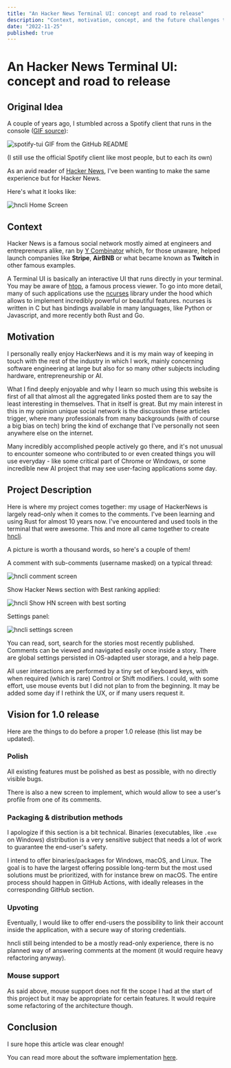 ```yaml
---
title: "An Hacker News Terminal UI: concept and road to release"
description: "Context, motivation, concept, and the future challenges to come for a 1.0 release."
date: "2022-11-25"
published: true
---
```


# An Hacker News Terminal UI: concept and road to release

## Original Idea

A couple of years ago, I stumbled across a Spotify client that runs in the console ([GIF source](https://github.com/Rigellute/spotify-tui)):

![spotify-tui GIF from the GitHub README](/hncli/spotify-tui.gif)

(I still use the official Spotify client like most people, but to each its own)

As an avid reader of [Hacker News](https://news.ycombinator.com/), I've been wanting to make the same experience but for Hacker News.

Here's what it looks like:

![hncli Home Screen](/hncli/home.png)

## Context

Hacker News is a famous social network mostly aimed at engineers and entrepreneurs alike, ran by [Y Combinator](https://www.ycombinator.com/) which, for those unaware, helped launch companies like **Stripe**, **AirBNB** or what became known as **Twitch** in other famous examples.

A Terminal UI is basically an interactive UI that runs directly in your terminal. You may be aware of [htop](https://htop.dev/), a famous process viewer. To go into more detail, many of such applications use the [ncurses](https://invisible-island.net/ncurses/) library under the hood which allows to implement incredibly powerful or beautiful features. ncurses is written in C but has bindings available in many languages, like Python or Javascript, and more recently both Rust and Go.

## Motivation

I personally really enjoy HackerNews and it is my main way of keeping in touch with the rest of the industry in which I work, mainly concerning software engineering at large but also for so many other subjects including hardware, entrepreneurship or AI.

What I find deeply enjoyable and why I learn so much using this website is first of all that almost all the aggregated links posted them are to say the least interesting in themselves. That in itself is great. But my main interest in this in my opinion unique social network is the discussion these articles trigger, where many professionals from many backgrounds (with of course a big bias on tech) bring the kind of exchange that I've personally not seen anywhere else on the internet.

Many incredibly accomplished people actively go there, and it's not unusual to encounter someone who contributed to or even created things you will use everyday - like some critical part of Chrome or Windows, or some incredible new AI project that may see user-facing applications some day.

## Project Description

Here is where my project comes together: my usage of HackerNews is largely read-only when it comes to the comments. I've been learning and using Rust for almost 10 years now. I've encountered and used tools in the terminal that were awesome. This and more all came together to create [hncli](https://github.com/pierreyoda/hncli).

A picture is worth a thousand words, so here's a couple of them!

A comment with sub-comments (username masked) on a typical thread:

![hncli comment screen](/hncli/comment-example.png)

Show Hacker News section with Best ranking applied:

![hncli Show HN screen with best sorting](/hncli/show-hn-best-ranking.png)

Settings panel:

![hncli settings screen](/hncli/settings.png)

You can read, sort, search for the stories most recently published. Comments can be viewed and navigated easily once inside a story. There are global settings persisted in OS-adapted user storage, and a help page.

All user interactions are performed by a tiny set of keyboard keys, with when required (which is rare) Control or Shift modifiers. I could, with some effort, use mouse events but I did not plan to from the beginning. It may be added some day if I rethink the UX, or if many users request it.

## Vision for 1.0 release

Here are the things to do before a proper 1.0 release (this list may be updated).

### Polish

All existing features must be polished as best as possible, with no directly visible bugs.

There is also a new screen to implement, which would allow to see a user's profile from one of its comments.

### Packaging & distribution methods

I apologize if this section is a bit technical. Binaries (executables, like `.exe` on Windows) distribution is a very sensitive subject that needs a lot of work to guarantee the end-user's safety.

I intend to offer binaries/packages for Windows, macOS, and Linux. The goal is to have the largest offering possible long-term but the most used solutions must be prioritized, with for instance brew on macOS.
The entire process should happen in GitHub Actions, with ideally releases in the corresponding GitHub section.

### Upvoting

Eventually, I would like to offer end-users the possibility to link their account inside the application, with a secure way of storing credentials.

hncli still being intended to be a mostly read-only experience, there is no planned way of answering comments at the moment (it would require heavy refactoring anyway).

### Mouse support

As said above, mouse support does not fit the scope I had at the start of this project but it may be appropriate for certain features. It would require some refactoring of the architecture though.

## Conclusion

I sure hope this article was clear enough!

You can read more about the software implementation [here](/blog/hncli-2-architecture).
